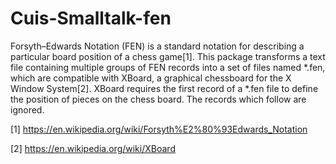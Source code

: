 # Cuis-Smalltalk-fen

Forsyth–Edwards Notation (FEN) is a standard notation for describing a particular board position of a chess game[1]. This package transforms a text file containing multiple groups of FEN records into a set of files named *.fen, which are compatible with XBoard, a graphical chessboard for the X Window System[2]. XBoard requires the first record of a *.fen file to define the position of pieces on the chess board. The records which follow are ignored.

[1] https://en.wikipedia.org/wiki/Forsyth%E2%80%93Edwards_Notation

[2] https://en.wikipedia.org/wiki/XBoard
